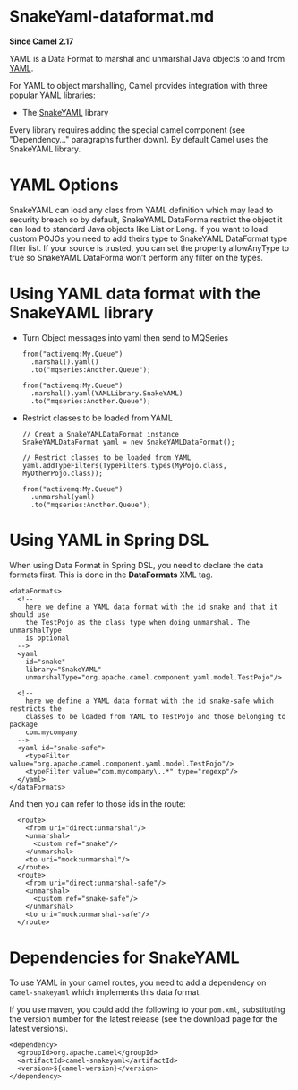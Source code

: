 # SnakeYaml-dataformat.md

**Since Camel 2.17**

YAML is a Data Format to marshal and unmarshal Java objects to and from
[YAML](http://www.yaml.org/).

For YAML to object marshalling, Camel provides integration with three
popular YAML libraries:

-   The [SnakeYAML](http://www.snakeyaml.org/) library

Every library requires adding the special camel component (see
"Dependency…" paragraphs further down). By default Camel uses the
SnakeYAML library.

# YAML Options

SnakeYAML can load any class from YAML definition which may lead to
security breach so by default, SnakeYAML DataForma restrict the object
it can load to standard Java objects like List or Long. If you want to
load custom POJOs you need to add theirs type to SnakeYAML DataFormat
type filter list. If your source is trusted, you can set the property
allowAnyType to true so SnakeYAML DataForma won’t perform any filter on
the types.

# Using YAML data format with the SnakeYAML library

-   Turn Object messages into yaml then send to MQSeries
    
        from("activemq:My.Queue")
          .marshal().yaml()
          .to("mqseries:Another.Queue");
        
        from("activemq:My.Queue")
          .marshal().yaml(YAMLLibrary.SnakeYAML)
          .to("mqseries:Another.Queue");

-   Restrict classes to be loaded from YAML
    
        // Creat a SnakeYAMLDataFormat instance
        SnakeYAMLDataFormat yaml = new SnakeYAMLDataFormat();
        
        // Restrict classes to be loaded from YAML
        yaml.addTypeFilters(TypeFilters.types(MyPojo.class, MyOtherPojo.class));
        
        from("activemq:My.Queue")
          .unmarshal(yaml)
          .to("mqseries:Another.Queue");

# Using YAML in Spring DSL

When using Data Format in Spring DSL, you need to declare the data
formats first. This is done in the **DataFormats** XML tag.

    <dataFormats>
      <!--
        here we define a YAML data format with the id snake and that it should use
        the TestPojo as the class type when doing unmarshal. The unmarshalType
        is optional
      -->
      <yaml
        id="snake"
        library="SnakeYAML"
        unmarshalType="org.apache.camel.component.yaml.model.TestPojo"/>
    
      <!--
        here we define a YAML data format with the id snake-safe which restricts the
        classes to be loaded from YAML to TestPojo and those belonging to package
        com.mycompany
      -->
      <yaml id="snake-safe">
        <typeFilter value="org.apache.camel.component.yaml.model.TestPojo"/>
        <typeFilter value="com.mycompany\..*" type="regexp"/>
      </yaml>
    </dataFormats>

And then you can refer to those ids in the route:

      <route>
        <from uri="direct:unmarshal"/>
        <unmarshal>
          <custom ref="snake"/>
        </unmarshal>
        <to uri="mock:unmarshal"/>
      </route>
      <route>
        <from uri="direct:unmarshal-safe"/>
        <unmarshal>
          <custom ref="snake-safe"/>
        </unmarshal>
        <to uri="mock:unmarshal-safe"/>
      </route>

# Dependencies for SnakeYAML

To use YAML in your camel routes, you need to add a dependency on
`camel-snakeyaml` which implements this data format.

If you use maven, you could add the following to your `pom.xml`,
substituting the version number for the latest release (see the download
page for the latest versions).

    <dependency>
      <groupId>org.apache.camel</groupId>
      <artifactId>camel-snakeyaml</artifactId>
      <version>${camel-version}</version>
    </dependency>

